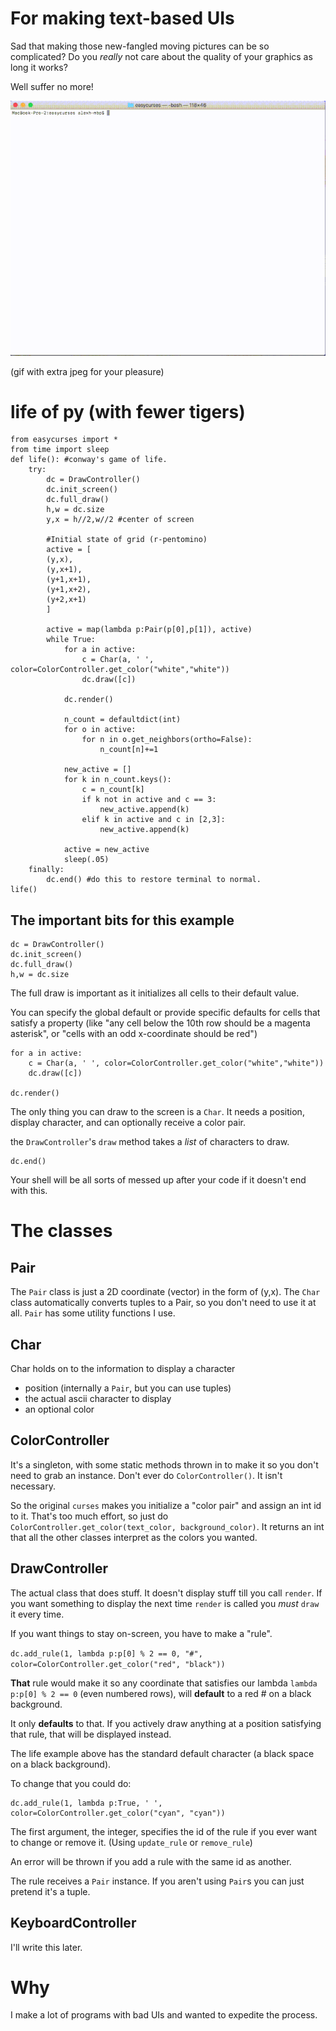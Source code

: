 # For making text-based UIs



Sad that making those new-fangled moving pictures can be so complicated?
Do you *really* not care about the quality of your graphics as long it works?

Well suffer no more!


![](./assets/life_example.gif)

(gif with extra jpeg for your pleasure)


# life of py (with fewer tigers)
```
from easycurses import *
from time import sleep
def life(): #conway's game of life. 
    try:
        dc = DrawController()
        dc.init_screen()
        dc.full_draw()
        h,w = dc.size
        y,x = h//2,w//2 #center of screen
        
        #Initial state of grid (r-pentomino)
        active = [
        (y,x),
        (y,x+1),
        (y+1,x+1),
        (y+1,x+2),
        (y+2,x+1)
        ]

        active = map(lambda p:Pair(p[0],p[1]), active)
        while True:
            for a in active:
                c = Char(a, ' ', color=ColorController.get_color("white","white"))
                dc.draw([c])

            dc.render()

            n_count = defaultdict(int)
            for o in active:
                for n in o.get_neighbors(ortho=False):
                    n_count[n]+=1

            new_active = []
            for k in n_count.keys():
                c = n_count[k]
                if k not in active and c == 3:
                    new_active.append(k)
                elif k in active and c in [2,3]:
                    new_active.append(k)

            active = new_active
            sleep(.05)
    finally:
        dc.end() #do this to restore terminal to normal.
life()
```

## The important bits for this example

```
dc = DrawController()
dc.init_screen()
dc.full_draw()
h,w = dc.size
```

The full draw is important as it initializes all cells to their default value.

You can specify the global default or provide specific defaults for cells that satisfy a property (like "any cell below the 10th row should be a magenta asterisk", or "cells with an odd x-coordinate should be red")

```
for a in active:
    c = Char(a, ' ', color=ColorController.get_color("white","white"))
    dc.draw([c])

dc.render()
```

The only thing you can draw to the screen is a `Char`. It needs a position, display character, and can optionally receive a color pair. 

the `DrawController`'s `draw` method takes a *list* of characters to draw.

```
dc.end()
```

Your shell will be all sorts of messed up after your code if it doesn't end with this.

# The classes

## Pair

The `Pair` class is just a 2D coordinate (vector) in the form of (y,x). The `Char` class automatically converts tuples to a Pair, so you don't need to use it at all. `Pair` has some utility functions I use. 

## Char

Char holds on to the information to display a character
* position (internally a `Pair`, but you can use tuples)
* the actual ascii character to display
* an optional color

## ColorController

It's a singleton, with some static methods thrown in to make it so you don't need to grab an instance. Don't ever do `ColorController()`. It isn't necessary.

So the original `curses` makes you initialize a "color pair" and assign an int id to it. That's too much effort, so just do `ColorController.get_color(text_color, background_color)`. It returns an int that all the other classes interpret as the colors you wanted. 

## DrawController

The actual class that does stuff. It doesn't display stuff till you call `render`. If you want something to display the next time `render` is called you *must* `draw` it every time. 

If you want things to stay on-screen, you have to make a "rule". 

`dc.add_rule(1, lambda p:p[0] % 2 == 0, "#", color=ColorController.get_color("red", "black"))`

**That** rule would make it so any coordinate that satisfies our lambda `lambda p:p[0] % 2 == 0` (even numbered rows), will **default** to a red # on a black background. 

It only **defaults** to that. If you actively draw anything at a position satisfying that rule, that will be displayed instead.

The life example above has the standard default character (a black space on a black background).

To change that you could do:

```
dc.add_rule(1, lambda p:True, ' ', color=ColorController.get_color("cyan", "cyan"))
```

The first argument, the integer, specifies the id of the rule if you ever want to change or remove it. (Using `update_rule` or `remove_rule`)

An error will be thrown if you add a rule with the same id as another.

The rule receives a `Pair` instance. If you aren't using `Pair`s you can just pretend it's a tuple.

## KeyboardController

I'll write this later.

# Why
I make a lot of programs with bad UIs and wanted to expedite the process.
